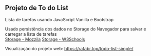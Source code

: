 ## Projeto de To do List

Lista de tarefas usando JavaScript Vanilla e Bootstrap

Usado persistência dos dados no Storage do Navegador para salvar e carregar a lista de tarefas  
<a href="https://developer.mozilla.org/en-US/docs/Web/API/Storage/clear" target="_blank">Storage - Mozzila</a>
<a href="https://www.w3schools.com/html/html5_webstorage.asp" target="_blank">Storage - W3Schools</a>


Visualização do projeto web: 
<a href="https://rafabr.top/todo-list-simple/" target="_blank">https://rafabr.top/todo-list-simple/</a>

